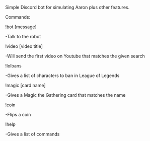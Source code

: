 Simple Discord bot for simulating Aaron plus other features.

Commands:


!bot [message]

-Talk to the robot

!video [video title]

-Will send the first video on Youtube that matches the given search

!lolbans 

-Gives a list of characters to ban in League of Legends

!magic [card name]

-Gives a Magic the Gathering card that matches the name

!coin

-Flips a coin

!help

-Gives a list of commands



